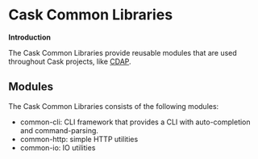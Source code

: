 # Cask Common Libraries

**Introduction**

The Cask Common Libraries provide reusable modules that are used throughout Cask projects,
like [CDAP](https://github.com/caskdata/cdap).

## Modules

The Cask Common Libraries consists of the following modules:
* common-cli: CLI framework that provides a CLI with auto-completion and command-parsing.
* common-http: simple HTTP utilities
* common-io: IO utilities
